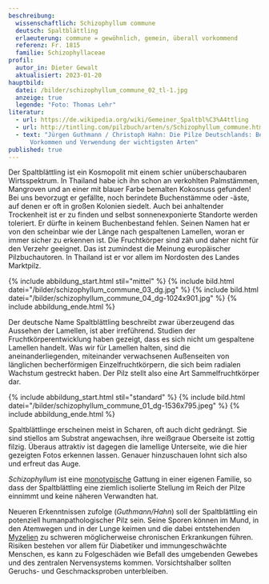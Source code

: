 ```yaml
---
beschreibung:
  wissenschaftlich: Schizophyllum commune
  deutsch: Spaltblättling
  erlaeuterung: commune = gewöhnlich, gemein, überall vorkommend
  referenz: Fr. 1815
  familie: Schizophyllaceae
profil:
  autor_in: Dieter Gewalt
  aktualisiert: 2023-01-20
hauptbild:
  datei: /bilder/schizophyllum_commune_02_tl-1.jpg
  anzeige: true
  legende: "Foto: Thomas Lehr"
literatur:
  - url: https://de.wikipedia.org/wiki/Gemeiner_Spaltbl%C3%A4ttling
  - url: http://tintling.com/pilzbuch/arten/s/Schizophyllum_commune.html
  - text: "Jürgen Guthmann / Christoph Hahn: Die Pilze Deutschlands: Beschreibung,
      Vorkommen und Verwendung der wichtigsten Arten"
published: true
---
```

Der Spaltblättling ist ein Kosmopolit mit einem schier unüberschaubaren Wirtsspektrum. In Thailand habe ich ihn schon an verkohlten Palmstämmen, Mangroven und an einer mit blauer Farbe bemalten Kokosnuss gefunden! Bei uns bevorzugt er gefällte, noch berindete Buchenstämme oder -äste, auf denen er oft in großen Kolonien siedelt. Auch bei anhaltender Trockenheit ist er zu finden und selbst sonnenexponierte Standorte werden toleriert. Er dürfte in keinem Buchenbestand fehlen. Seinen Namen hat er von den scheinbar wie der Länge nach gespaltenen Lamellen, woran er immer sicher zu erkennen ist. Die Fruchtkörper sind zäh und daher nicht für den Verzehr geeignet. Das ist zumindest die Meinung europäischer Pilzbuchautoren. In Thailand ist er vor allem im Nordosten des Landes Marktpilz.

{% include abbildung_start.html stil="mittel" %}
{% include bild.html datei="/bilder/schizophyllum_commune_03_dg.jpg" %}
{% include bild.html datei="/bilder/schizophyllum_commune_04_dg-1024x901.jpg" %}
{% include abbildung_ende.html %}

Der deutsche Name Spaltblättling beschreibt zwar überzeugend das Aussehen der Lamellen, ist aber irreführend. Studien der Fruchtkörperentwicklung haben gezeigt, dass es sich nicht um gespaltene Lamellen handelt. Was wir für Lamellen halten, sind die aneinanderliegenden, miteinander verwachsenen Außenseiten von länglichen becherförmigen Einzelfruchtkörpern, die sich beim radialen Wachstum gestreckt haben. Der Pilz stellt also eine Art Sammelfruchtkörper dar.

{% include abbildung_start.html stil="standard" %}
{% include bild.html datei="/bilder/schizophyllum_commune_01_dg-1536x795.jpeg" %}
{% include abbildung_ende.html %}

Spaltblättlinge erscheinen meist in Scharen, oft auch dicht gedrängt. Sie sind stiellos am Substrat angewachsen, ihre weißgraue Oberseite ist zottig filzig. Überaus attraktiv ist dagegen die lamellige Unterseite, wie die hier gezeigten Fotos erkennen lassen. Genauer hinzuschauen lohnt sich also und erfreut das Auge.

*Schizophyllum* ist eine [monotypische](monotypisch "Glossar") Gattung in einer eigenen Familie, so dass der Spaltblättling eine ziemlich isolierte Stellung im Reich der Pilze einnimmt und keine näheren Verwandten hat.

Neueren Erkenntnissen zufolge (*Guthmann/Hahn*) soll der Spaltblättling ein potenziell humanpathologischer Pilz sein. Seine Sporen können im Mund, in den Atemwegen und in der Lunge keimen und die dabei entstehenden [Myzelien](Myzel "Glossar") zu schweren möglicherweise chronischen Erkrankungen führen. Risiken bestehen vor allem für Diabetiker und immungeschwächte Menschen, es kann zu Folgeschäden wie Befall des umgebenden Gewebes und des zentralen Nervensystems kommen. Vorsichtshalber sollten Geruchs- und Geschmacksproben unterbleiben.